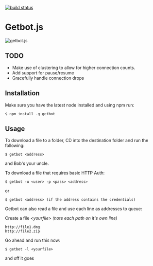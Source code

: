 [![build status](https://secure.travis-ci.org/dylan/getbot.js.png)](http://travis-ci.org/dylan/getbot.js)
# Getbot.js
![getbot.js](https://github.com/dylan/getbot.js/raw/master/getbot.gif)

## TODO
* Make use of clustering to allow for higher connection counts.
* Add support for pause/resume
* Gracefully handle connection drops


## Installation
Make sure you have the latest node installed and using npm run:

```
$ npm install -g getbot
```

## Usage

To download a file to a folder, CD into the destination folder and run the following:

```
$ getbot <address>
```
and Bob's your uncle.

To download a file that requires basic HTTP Auth:

```
$ getbot -u <user> -p <pass> <address>
```
or

```
$ getbot <address> (if the address contains the credentials)
```

Getbot can also read a file and use each line as addresses to queue:

Create a file _&lt;yourfile&gt; (note each path on it's own line)_

```
http://file1.dmg
http://file2.zip
```

Go ahead and run this now:

```
$ getbot -l <yourfile>
```
and off it goes